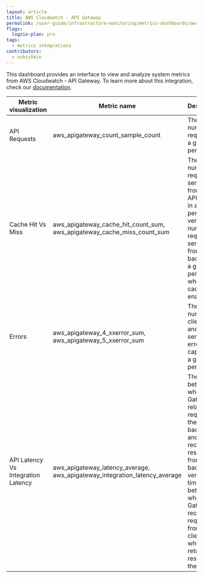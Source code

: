 ```yaml
---
layout: article
title: AWS Cloudwatch - API Gateway
permalink: /user-guide/infrastructure-monitoring/metrics-dashboards/aws-api-gateway.html 
flags:
  logzio-plan: pro
tags:
  - metrics integrations
contributors:
  - nshishkin
---
```


This dashboard provides an interface to view and analyze system metrics from AWS Cloudwatch - API Gateway. To learn more about this integration, check our [documentation](https://app.logz.io/#/dashboard/send-your-data/prometheus-sources/aws-apigateway-prometheus).

| Metric visualization | Metric name | Description                                                                                                                                                                                                                                |
| ---------------------| ----------- | ---------------------------------------------------------------------------------------------------------------------------------------------------------------------------------------------------------------------------------- |
| API Requests   | aws_apigateway_count_sample_count | The total number API requests in a given period.                                                                                                                                                                                           |
| Cache Hit Vs Miss | aws_apigateway_cache_hit_count_sum, aws_apigateway_cache_miss_count_sum | The number of requests served from the API cache in a given period versus the number of requests served from the backend in a given period, when API caching is enabled.                                                                   |
| Errors    | aws_apigateway_4_xxerror_sum, aws_apigateway_5_xxerror_sum | The number of client-side and server-side errors captured in a given period.                                                                                                                                                               |
| API Latency Vs Integration Latency | aws_apigateway_latency_average, aws_apigateway_integration_latency_average | The time between when API Gateway relays a request to the backend and when it receives a response from the backend versus the time between when API Gateway receives a request from a client and when it returns a response to the client. |

